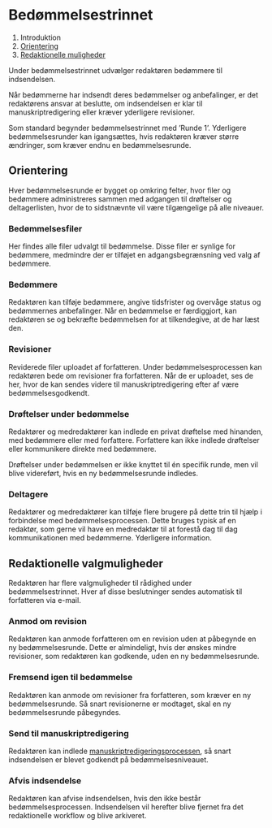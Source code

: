 # Bedømmelsestrinnet

1. Introduktion
2. [Orientering](#orientering)
3. [Redaktionelle muligheder](#redaktionelle-valgmuligheder)

Under bedømmelsestrinnet udvælger redaktøren bedømmere til indsendelsen.

Når bedømmerne har indsendt deres bedømmelser og anbefalinger, er det redaktørens ansvar at beslutte, om indsendelsen er klar til manuskriptredigering eller kræver yderligere revisioner.

Som standard begynder bedømmelsestrinnet med ’Runde 1’. Yderligere bedømmelsesrunder kan igangsættes, hvis redaktøren kræver større ændringer, som kræver endnu en bedømmelsesrunde.

## Orientering

Hver bedømmelsesrunde er bygget op omkring felter, hvor filer og bedømmere administreres sammen med adgangen til drøftelser og deltagerlisten, hvor de to sidstnævnte vil være tilgængelige på alle niveauer.

### Bedømmelsesfiler

Her findes alle filer udvalgt til bedømmelse. Disse filer er synlige for bedømmere, medmindre der er tilføjet en adgangsbegrænsning ved valg af bedømmere.

### Bedømmere

Redaktøren kan tilføje bedømmere, angive tidsfrister og overvåge status og bedømmernes anbefalinger. Når en bedømmelse er færdiggjort, kan redaktøren se og bekræfte bedømmelsen for at tilkendegive, at de har læst den.

### Revisioner

Reviderede filer uploadet af forfatteren. Under bedømmelsesprocessen kan redaktøren bede om revisioner fra forfatteren. Når de er uploadet, ses de her, hvor de kan sendes videre til manuskriptredigering efter af være bedømmelsesgodkendt.

### Drøftelser under bedømmelse

Redaktører og medredaktører kan indlede en privat drøftelse med hinanden, med bedømmere eller med forfattere. Forfattere kan ikke indlede drøftelser eller kommunikere direkte med bedømmere.

Drøftelser under bedømmelsen er ikke knyttet til én specifik runde, men vil blive videreført, hvis en ny bedømmelsesrunde indledes.

### Deltagere

Redaktører og medredaktører kan tilføje flere brugere på dette trin til hjælp i forbindelse med bedømmelsesprocessen. Dette bruges typisk af en redaktør, som gerne vil have en medredaktør til at forestå dag til dag kommunikationen med bedømmerne. Yderligere information.

## Redaktionelle valgmuligheder

Redaktøren har flere valgmuligheder til rådighed under bedømmelsestrinnet. Hver af disse beslutninger sendes automatisk til forfatteren via e-mail.

### Anmod om revision

Redaktøren kan anmode forfatteren om en revision uden at påbegynde en ny bedømmelsesrunde. Dette er almindeligt, hvis der ønskes mindre revisioner, som redaktøren kan godkende, uden en ny bedømmelsesrunde.

### Fremsend igen til bedømmelse

Redaktøren kan anmode om revisioner fra forfatteren, som kræver en ny bedømmelsesrunde. Så snart revisionerne er modtaget, skal en ny bedømmelsesrunde påbegyndes.

### Send til manuskriptredigering

Redaktøren kan indlede [manuskriptredigeringsprocessen](/copyediting.md), så snart indsendelsen er blevet godkendt på bedømmelsesniveauet.

### Afvis indsendelse

Redaktøren kan afvise indsendelsen, hvis den ikke består bedømmelsesprocessen. Indsendelsen vil herefter blive fjernet fra det redaktionelle workflow og blive arkiveret.

